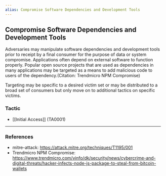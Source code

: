 ```yaml
---
alias: Compromise Software Dependencies and Development Tools
---
```


## Compromise Software Dependencies and Development Tools

Adversaries may manipulate software dependencies and development tools prior to receipt by a final consumer for the purpose of data or system compromise. Applications often depend on external software to function properly. Popular open source projects that are used as dependencies in many applications may be targeted as a means to add malicious code to users of the dependency.(Citation: Trendmicro NPM Compromise)  

Targeting may be specific to a desired victim set or may be distributed to a broad set of consumers but only move on to additional tactics on specific victims. 


### Tactic

- [[Initial Access]] (TA0001)


---
### References

- mitre-attack: https://attack.mitre.org/techniques/T1195/001
- Trendmicro NPM Compromise: https://www.trendmicro.com/vinfo/dk/security/news/cybercrime-and-digital-threats/hacker-infects-node-js-package-to-steal-from-bitcoin-wallets
